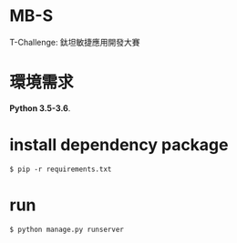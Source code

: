 # MB-S
T-Challenge: 鈦坦敏捷應用開發大賽

# 環境需求
__Python 3.5-3.6__.
# install dependency package
``` 
$ pip -r requirements.txt 
```
# run
```
$ python manage.py runserver
```
